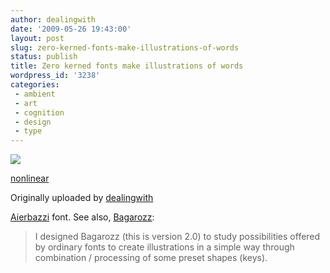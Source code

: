 ```yaml
---
author: dealingwith
date: '2009-05-26 19:43:00'
layout: post
slug: zero-kerned-fonts-make-illustrations-of-words
status: publish
title: Zero kerned fonts make illustrations of words
wordpress_id: '3238'
categories:
 - ambient
 - art
 - cognition
 - design
 - type
---
```


[![][1]][2]

[nonlinear][3]

Originally uploaded by [dealingwith][4]



[Aierbazzi][5] font. See also, [Bagarozz][6]:

> I designed Bagarozz (this is version 2.0) to study possibilities offered by
ordinary fonts to create illustrations in a simple way through combination /
processing of some preset shapes (keys).


   [1]: http://farm4.static.flickr.com/3558/3567953908_68841aa4b3_m.jpg

   [2]: http://www.flickr.com/photos/dealingwith/3567953908/ (photo sharing)

   [3]: http://www.flickr.com/photos/dealingwith/3567953908/

   [4]: http://www.flickr.com/people/dealingwith/

   [5]: http://www.civico201.com/2008/10/29/aierbazzi/

   [6]: http://www.civico201.com/2008/10/05/bagarozz/

   

